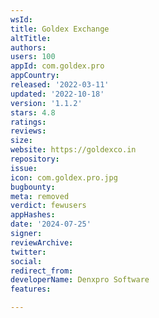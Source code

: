 ```yaml
---
wsId: 
title: Goldex Exchange
altTitle: 
authors: 
users: 100
appId: com.goldex.pro
appCountry: 
released: '2022-03-11'
updated: '2022-10-18'
version: '1.1.2'
stars: 4.8
ratings: 
reviews: 
size: 
website: https://goldexco.in
repository: 
issue: 
icon: com.goldex.pro.jpg
bugbounty: 
meta: removed
verdict: fewusers
appHashes: 
date: '2024-07-25'
signer: 
reviewArchive: 
twitter: 
social: 
redirect_from: 
developerName: Denxpro Software
features: 

---
```


